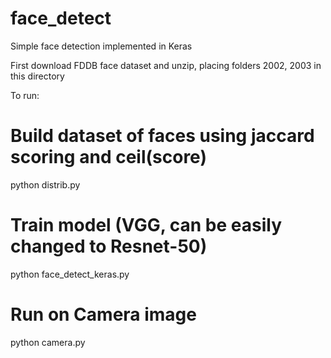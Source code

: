 # face_detect
Simple face detection implemented in Keras

First download FDDB face dataset and unzip, placing folders 2002, 2003 in this directory

To run:
# Build dataset of faces using jaccard scoring and ceil(score)
python distrib.py

# Train model (VGG, can be easily changed to Resnet-50)
python face_detect_keras.py

# Run on Camera image
python camera.py
